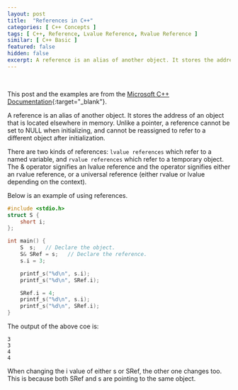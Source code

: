 ```yaml
---
layout: post
title:  "References in C++"
categories: [ C++ Concepts ]
tags: [ C++, Reference, Lvalue Reference, Rvalue Reference ]
similar: [ C++ Basic ]
featured: false
hidden: false
excerpt: A reference is an alias of another object. It stores the address of an object that is located elsewhere in memory.
---
```


<br />

This post and the examples are from the [Microsoft C++ Documentation](https://docs.microsoft.com/en-us/cpp/cpp/references-cpp?view=msvc-160){:target="_blank"}. 



A reference is an alias of another object. It stores the address of an object that is located elsewhere in memory. Unlike a pointer, a reference cannot be set to NULL when initializing, and cannot be reassigned to refer to a different object after initialization. 

There are two kinds of references: `lvalue references`  which refer to a named variable, and `rvalue references` which refer to a temporary object. The & operator signifies an lvalue reference and the operator signifies either an rvalue reference, or a universal reference (either rvalue or lvalue depending on the context).

Below is an example of using references.

```c
#include <stdio.h>
struct S {
    short i;
};

int main() {
    S  s;   // Declare the object.
    S& SRef = s;   // Declare the reference.
    s.i = 3;

    printf_s("%d\n", s.i);
    printf_s("%d\n", SRef.i);

    SRef.i = 4;
    printf_s("%d\n", s.i);
    printf_s("%d\n", SRef.i);
}
```


The output of the above coe is:
```
3
3
4
4
```

When changing the i value of either s or SRef, the other one changes too. This is because both SRef and s are pointing to the same object.

































































